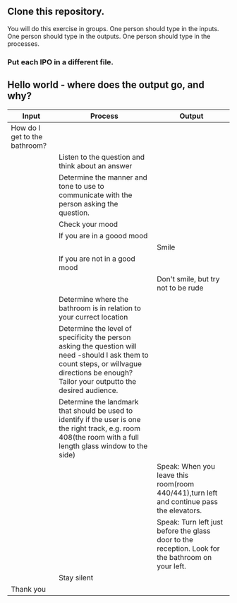 
## Clone this repository. 

You will do this exercise in groups. 
One person should type in the inputs. 
One person should type in the outputs. 
One person should type in the processes. 

### Put each IPO in a different file.  

## Hello world - where does the output go, and why? 

|Input              |Process                                 |Output                                               |
|-------------------|----------------------------------------|-----------------------------------------------------|
|How do I get to the bathroom?|
|		    |Listen to the question and think about an answer|
|		    |Determine the manner and tone to use to communicate with the person asking the question.|
|		    |Check your mood|
|		    |If you are in a goood mood|
|		    |                                        |Smile|
|                   |If you are not in a good mood|
|                   |                                        | Don't smile, but try not to be rude|
|		    |Determine where the bathroom is in relation to your currect location|
|                   |Determine the level of specificity the person asking the question will need -should I ask them to count steps, or willvague directions be enough? Tailor your outputto the desired audience.|
|                   |Determine the landmark that should be used to identify if the user is one the right track, e.g. room 408(the room with a full length glass window to the side)| 
|                   |                                        |Speak: When you leave this room(room 440/441),turn left and continue pass the elevators.|
|                   |                                        |Speak: Turn left just before the glass door to the reception. Look for the bathroom on your left.|
|	            |Stay silent|
|Thank you          |


